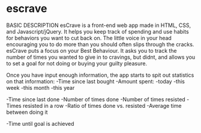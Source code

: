 # escrave

BASIC DESCRIPTION
esCrave is a front-end web app made in HTML, CSS, and Javascript/jQuery.
It helps you keep track of spending and use habits for behaviors you want to cut back on.
The little voice in your head encouraging you to do more than you should often slips through the cracks.
esCrave puts a focus on your Best Behaviour.
It asks you to track the number of times you wanted to give in to cravings, but didnt, 
and allows you to set a goal for not doing or buying your guilty pleasure.

Once you have input enough information, the app starts to spit out statistics on that information:
-Time since last bought
-Amount spent:
  -today
  -this week
  -this month
  -this year
  
-Time since last done
-Number of times done
-Number of times resisted
-Times resisted in a row
-Ratio of times done vs. resisted
-Average time between doing it

-Time until goal is achieved
